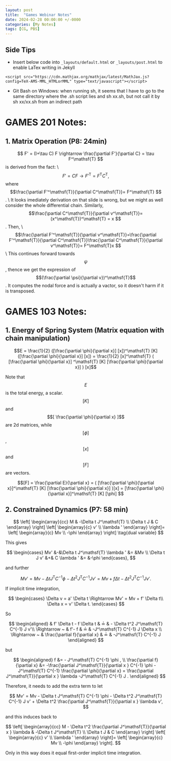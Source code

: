 ```yaml
---
layout: post
title:  "Games Webinar Notes"
date: 2024-02-28 00:00:00 +/-0000
categories: [My Notes]
tags: [CG, PBS]
---
```


## Side Tips
- Insert below code into <code class="language-plaintext highlighter-rouge">_layouts/default.html</code> or <code class="language-plaintext highlighter-rouge">_layouts/post.html</code> to enable LaTex writing in Jekyll
```
<script src="https://cdn.mathjax.org/mathjax/latest/MathJax.js?config=TeX-AMS-MML_HTMLorMML" type="text/javascript"></script> 
```
- Git Bash on Windows: when running sh, it seems that I have to go to the same directory where the .sh script lies and sh xx.sh, but not call it by sh xx/xx.sh from an indirect path

# GAMES 201 Notes:

## 1. Matrix Operation (P8: 24min)

$$ F' = (I+\tau C) F \rightarrow \frac{\partial F'}{\partial C} = \tau F^\mathsf{T} $$ is derived from the fact: \\
$$ F' = CF \rightarrow F'^\mathsf{T} = F^\mathsf{T} C^\mathsf{T} ,$$
where $$\frac{\partial F'^\mathsf{T}}{\partial C^\mathsf{T}}= F^\mathsf{T} $$. \\
It looks imediately derivation on that slide is wrong, but we might as well consider the whole differential chain. 
Similarly, $$\frac{\partial C^\mathsf{T}}{\partial v^\mathsf{T}}= (x^\mathsf{T})^\mathsf{T} = x $$. Then, \\
$$\frac{\partial F'^\mathsf{T}}{\partial v^\mathsf{T}}=\frac{\partial F'^\mathsf{T}}{\partial C^\mathsf{T}}\frac{\partial C^\mathsf{T}}{\partial v^\mathsf{T}}= F^\mathsf{T}x $$ \\
This continues forward towards $$\psi$$, thence we get the expression of $$(\frac{\partial \psi}{\partial v})^\mathsf{T}$$. It computes the nodal force and is actually a vactor, so it doesn't harm if it is transposed. 


# GAMES 103 Notes:

## 1. Energy of Spring System (Matrix equation with chain manipulation)

$$E = \frac{1}{2} ([\frac{\partial \phi}{\partial x}] [x])^\mathsf{T} [K] ([\frac{\partial \phi}{\partial x}] [x]) = \frac{1}{2} [x]^\mathsf{T} ( [\frac{\partial \phi}{\partial x}] ^\mathsf{T} [K] [\frac{\partial \phi}{\partial x}] ) [x]$$

Note that $$E$$ is the total energy, a scalar. $$[K]$$ and $$[ \frac{\partial \phi}{\partial x} ]$$ are 2d matrices, while $$[\phi]$$, $$[x]$$ and $$[F]$$ are vectors.

$$[F] = \frac{\partial E}{\partial x} = ( [\frac{\partial \phi}{\partial x}]^\mathsf{T} [K] [\frac{\partial \phi}{\partial x}] )[x] = [\frac{\partial \phi}{\partial x}]^\mathsf{T} [K] [\phi] $$

## 2. Constrained Dynamics (P7: 58 min)

$$ 
\left[
\begin{array}{cc}
M & -\Delta t J^\mathsf{T}  \\
\Delta t J & C 
\end{array}
\right] 
\left[
\begin{array}{c}
v' \\
\lambda '
\end{array}
\right]=
\left[
\begin{array}{c}
Mv \\
-\phi 
\end{array}
\right]
\tag{dual variable}
$$

This gives 

$$
\begin{cases} 
		Mv' &-&\Delta t J^\mathsf{T} \lambda ' &= &Mv \\ 
		\Delta t J v' &+& C \lambda ' &= &-\phi
\end{cases},
$$

and further

$$
Mv' = Mv - \Delta t J^\mathsf{T} C^{-1} \phi - \Delta t^2 J^\mathsf{T} C^{-1} J v' = Mv + f \Delta t  - \Delta t^2 J^\mathsf{T} C^{-1} J v'.
$$ 

If implicit time integration,

$$
\begin{cases} 
		\Delta v = a' \Delta t \Rightarrow  Mv' = Mv + f' \Delta t\\ 
		\Delta x = v' \Delta t.
\end{cases}
$$

So

$$
\begin{aligned}
 & f' \Delta t - f \Delta t & ≟ & - \Delta t^2 J^\mathsf{T} C^{-1} J v'\\
 \Rightarrow ~ & f'- f & ≟ & -J^\mathsf{T} C^{-1} J \Delta x \\
 \Rightarrow ~ & \frac{\partial f}{\partial x} & ≟ & -J^\mathsf{T} C^{-1} J
\end{aligned}
$$

but

$$
\begin{aligned}
f &= - J^\mathsf{T} C^{-1}  \phi , \\
\frac{\partial f}{\partial x} &= -\frac{\partial J^\mathsf{T}}{\partial x } C^{-1} \phi -J^\mathsf{T} C^{-1} \frac{\partial \phi}{\partial x} = \frac{\partial J^\mathsf{T}}{\partial x } \lambda -J^\mathsf{T} C^{-1}  J  .
\end{aligned}
$$

Therefore, it needs to add the extra term to let

$$
Mv' = Mv - \Delta t J^\mathsf{T} C^{-1} \phi - \Delta t^2 J^\mathsf{T} C^{-1} J v' + \Delta t^2 \frac{\partial J^\mathsf{T}}{\partial x } \lambda v',
$$

and this induces back to

$$ 
\left[
\begin{array}{cc}
M - \Delta t^2 \frac{\partial J^\mathsf{T}}{\partial x } \lambda & -\Delta t J^\mathsf{T}  \\
\Delta t J & C 
\end{array}
\right] 
\left[
\begin{array}{c}
v' \\
\lambda '
\end{array}
\right]=
\left[
\begin{array}{c}
Mv \\
-\phi 
\end{array}
\right].
$$

Only in this way does it equal first-order implicit time integration.




